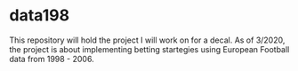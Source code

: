 # data198

This repository will hold the project I will work on for a decal. 
As of 3/2020, the project is about implementing betting startegies using European Football data from 1998 - 2006. 
